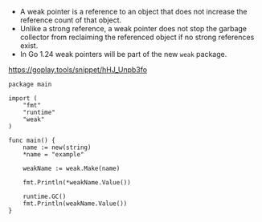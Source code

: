 - A weak pointer is a reference to an object that does not increase the reference count of that object.
- Unlike a strong reference, a weak pointer does not stop the garbage collector from reclaiming the referenced object
  if no strong references exist.
- In Go 1.24 weak pointers will be part of the new `weak` package.

https://goplay.tools/snippet/hHJ_Unpb3fo

```golang
package main

import (
	"fmt"
	"runtime"
	"weak"
)

func main() {
	name := new(string)
	*name = "example"

	weakName := weak.Make(name)

	fmt.Println(*weakName.Value())

	runtime.GC()
	fmt.Println(weakName.Value())
}

```
